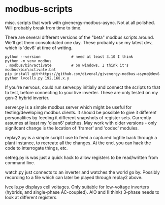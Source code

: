 # modbus-scripts
misc. scripts that work with givenergy-modbus-async. Not at all polished.
Will probably break from time to time.

There are several different versions of the "beta" modbus scripts around. We'll get them consolodated one day. These probably use my latest dev, which is 'dev6' at time of writing.

```
python --version              # need at least 3.10 I think
python -m venv modbus
. modbus/bin/activate         # on windows, I think it's modbus\bin\activate.bat
pip install git+https://github.com/divenal/givenergy-modbus-async@dev6
python lvcells.py 192.168.x.y
```

If you're nervous, could run server.py initially and connect the scripts to
that to test, before connecting to your live inverter. These are only
tested on my gen-3 hybrid inverter.


server.py is a simple modbus server which might be useful for testing/developing
modbus clients. It should be possible to give it different personalities by
feeding it different snapshots of register sets. Currently assumes at least my
'clean6' patches. May work with older versions - only signifcant change is
the location of 'framer' and 'codec' modules.

replay2.py is a simple script I use to feed a captured logfile back through
a plant instance, to recreate all the changes. At the end, you can hack the
code to interrogate things, etc.

setreg.py is was just a quick hack to allow registers to be read/written
from command line.

watch.py just connects to an inverter and watches the world go by. Possibly recording
to a file which can later be played through replay2 above.

lvcells.py displays cell voltages. Only suitable for low-voltage inverters (hybrids, and single-phase AC-coupled). AIO and (I think) 3-phase needs to look at different registers.
